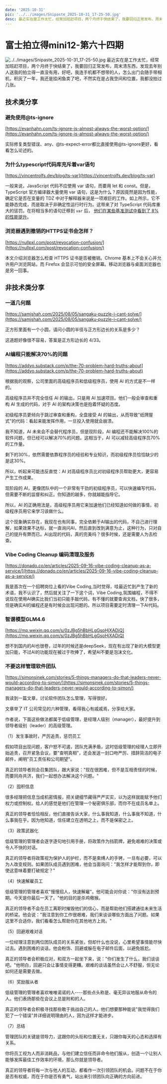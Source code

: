 ```yaml
---
date: '2025-10-31'
pic: '../../images/Snipaste_2025-10-31_17-25-50.jpg'
desc: 最近实在是工作太忙，经常加班赶项目，两个月终于快结束了，我要回归正常发布，周末清东西，发现去年别人送我的拍立得一直没有用，好吧，我连手机都不想带的人，怎么出门会随手带相机，积灰了一年，我还是挂闲鱼卖了吧，不然实在是占我空间和位置，我都没拍过几张。
---
```


# 富士拍立得mini12-第六十四期

![../../images/Snipaste_2025-10-31_17-25-50.jpg](../../images/Snipaste_2025-10-31_17-25-50.jpg)
最近实在是工作太忙，经常加班赶项目，两个月终于快结束了，我要回归正常发布，周末清东西，发现去年别人送我的拍立得一直没有用，好吧，我连手机都不想带的人，怎么出门会随手带相机，积灰了一年，我还是挂闲鱼卖了吧，不然实在是占我空间和位置，我都没拍过几张。

## 技术类分享

### 避免使用@ts-ignore

[https://evanhahn.com/ts-ignore-is-almost-always-the-worst-option/](https://evanhahn.com/ts-ignore-is-almost-always-the-worst-option/)

实际修复类型错误、any、@ts-expect-error都比直接使用@ts-ignore更好，看看怎么论述的。

### 为什么typescript代码库充斥着var语句

[https://vincentrolfs.dev/blog/ts-var](https://vincentrolfs.dev/blog/ts-var)

一般来说，JavaScript 代码不应使用 var 语句，而要用 let 和 const。但是，TypeScript 官方编译器大量使用 var 语句，这是为什么？原因竟然是因为性能，确定它是否在变量的 TDZ 中对于解释器来说是一项艰巨的工作。如上所示，它不能静态完成，而是取决于非确定性运行时行为。这带来了对 TypeScript 代码库重大的惩罚。在将相当多的语句迁移到 `var` 后， [他们在某些基准测试中看到了 8% 的性能提升](https://github.com/microsoft/TypeScript/issues/52924)。

### 浏览器遇到撤销的HTTPS证书会怎样？

[https://nullpxl.com/post/revocation-confusion/](https://nullpxl.com/post/revocation-confusion/)

本文介绍浏览器怎么检查 HTTPS 证书是否被撤销。Chrome 基本上不会关心并允许用户浏览网站，而 Firefox 会显示可怕的安全屏幕。移动浏览器与桌面浏览器也是另一回事。

## 非技术类分享

### 一道几何题

[https://samjshah.com/2025/08/05/sangaku-puzzle-i-cant-solve/](https://samjshah.com/2025/08/05/sangaku-puzzle-i-cant-solve/)

正方形里面有一个小圆，请问小圆的半径与正方形边长的关系是多少？

这道题好像很不容易，答案是正方形边长的 4/33。

### AI编程只能解决70%的问题

[https://addyo.substack.com/p/the-70-problem-hard-truths-about](https://addyo.substack.com/p/the-70-problem-hard-truths-about)

根据我的观察，公司里面的高级程序员和低级程序员，使用 AI 的方式是不一样的。

高级程序员并不完全信任 AI 的输出，只是用 AI 加速项目。他们一般会审查和重构 AI 生成的代码，对于 AI 的架构决策也是抱着怀疑的态度。

初级程序员更倾向于跳过审查和重构，全盘接受 AI 的输出，从而导致"纸牌屋式"的代码：看起来能发挥作用，一旦投入使用就会崩溃。

我不知道，AI 未来会不会替代程序员，但是现阶段，AI 编程还不能解决100%的软件问题，但已经可以解决70%的问题。这相当于，AI 可以减轻高级程序员70%的工作量。

剩下的30%，依然需要依靠程序员的经验和专业知识，而初级程序员恰恰缺少的是这30%。

所以，听起来可能违反直觉：AI 对高级程序员比对初级程序员帮助更大，更容易产生工作成果。

现阶段的 AI，更像团队中的一个非常有干劲的初级程序员，可以快速编写代码，但需要不断的监督和纠正。你知道的越多，你就越能指导它。

所以，AI 的正确用法是，高级程序员用它来加速他们已经知道如何做的事情，初级程序员用它来学习该做什么。

这个现象确实存在，我现在也有同事，完全依赖于AI输出的代码，不自己进行理解，如果效果不达标，就一直询问AI，然后直到改到满意为止，这种行为，只对自己的提升有弊而已。AI出现的代码，真的完美吗？很多时候，还是需要人为去检查。

### Vibe Coding Cleanup 编码清理及服务

[https://donado.co/en/articles/2025-09-16-vibe-coding-cleanup-as-a-service/](https://donado.co/en/articles/2025-09-16-vibe-coding-cleanup-as-a-service/)

我是首次在一个招聘岗位上看的Vibe Coding,当时觉得，哇最近忙到产生了新的术语，我不认识了，然后就关注了一下这个词，Vibe Coding,氛围编程，不得不说现在使用AI确实比我们当初只能手敲代码，有不懂的就要查询文档，快了很多，但是确实AI的编程还是有时候会出现问题的。所以项目需要定时清理一下AI代码。

### 智谱模型GLM4.6

[https://mp.weixin.qq.com/s/0zJBg5hBbHLgGsoHjXADiQ](https://mp.weixin.qq.com/s/0zJBg5hBbHLgGsoHjXADiQ)

想不到国内的AI也很卷，过年的时候还是deepSeek，现在有出现了新的大模型更加只能，不过AI的功能现在被过于吹捧了，希望AI不要是泡沫文化。

### 不要这样管理软件团队

[https://simonsinek.com/stories/5-things-managers-do-that-leaders-never-would-according-to-simon/](https://simonsinek.com/stories/5-things-managers-do-that-leaders-never-would-according-to-simon/)

我读到一篇文章，讨论软件团队怎么管理，写得很好。

文章举了 IT 公司常见的六种管理，看得我心有戚戚焉，分享给大家。

作者说，下面这些做法都属于低级管理，是经理人级别（manager），最好提升到领导者级别（leader）的高级管理。

（1）发生事故时，严厉追责，惩罚员工

假如项目出现问题，客户怒不可遏，团队充满矛盾，这时低级管理的经理人立即开始追责，召开紧急会议，要"查明真相"，还会发送一封口吻严厉、措辞简洁的电子邮件，阐明"员工责任和公司期望"。

真正的领导者则会召集团队，跟大家说："现在很困难，但不是互相责怪的时候，而要同舟共济，我们一起想办法解决这个问题。"

（2）囤积信息

很多经理把信息当成机密情报，把关键细节藏得严严实实，以为这样就能赋予他们权力或控制权。给人的感觉是他们在管理一个秘密俱乐部，而你不在成员名单上。

真正的领导者恰恰相反，他们直接告诉大家，什么事我知道，什么事我不知道，什么事我在乎。因为他知道，信任建立在透明之上，而不是保密之上。

（3）政策武器化

低级管理的管理者会逐字逐句地引用手册，将政策作为挡箭牌，避免艰难的决策或令人不快的对话。

真正的领导者将政策视为保护人的护栏，而不是束缚人的手铐，一旦有必要，可以为人改变规则。如果团队成员遇到困难，他会当面询问："我怎样才能帮到你，即使这意味着要打破规定？"

（4）快速解雇员工

低级管理的管理者喜欢"慢慢招人，快速解雇"。他可能会对你说："你没有达到预期。今天是你最后一天了。"他的目的是杀鸡儆猴。

真正的领导者不会在员工离职时摧毁他们的信心，而是帮助他们搭建通往未来生活的桥梁。他会说："我注意到你工作很艰难，我们来谈谈哪些方面出了问题。如果这里不合适你，我们看看怎么帮助你在其他地方上岗。"

（5）回避艰难对话

一位经理注意到两位团队成员的关系紧张，但却什么也没说，心里希望事情能尽快过去。遇到困难的谈话，他会粉饰、回避或躲在电子邮件后面，以避免尴尬。

真正的领导者会积极应对，和双方一起坐下来，说："你们发生了什么，我们谈谈吧。"他明白，回避只会让事情变得更糟。艰难的谈话虽然会让人不舒服，但无论如何还是需要去做。

（6）奖励服从者

低级管理的管理者喜欢唯唯诺诺的人----那些点头称是、毫无异议地服从命令的人。他们表扬那些在会议上总是附和的人。

真正的领导者会积极寻找那些敢于挑战自己的人。他们想要那种能说"我觉得我们犯了一个错误"并详细说明理由的人，因为这样才能进步。

（7）总结

管理团队的关键是领导力，这跟你的头衔和位置无关，只跟你每天的心态和选择有关系。

你将员工视为人而非消耗品，与他们建立信任而非命令他们服从，创造一个让别人能够发挥最佳工作效率的环境，那么你就是领导者。

真正的领导者将每一次与他人的互动，都看作一次引领团队的机会。问题不在于你是否有权威，而在于你是否有勇气，站出来引领团队向正确的方向前进。
